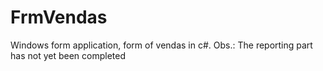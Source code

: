 # FrmVendas
Windows form application, form of vendas in c#. Obs.:  The reporting part has  not yet been completed
